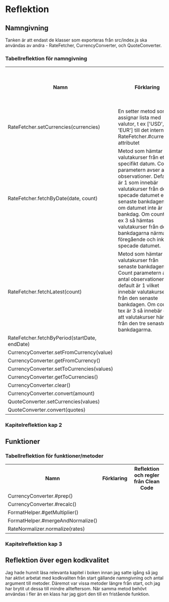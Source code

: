 # Reflektion  

## Namngivning 

Tanken är att endast de klasser som exporteras från src/index.js ska användas av andra - RateFetcher, CurrencyConverter, och QuoteConverter.

### Tabellreflektion för namngivning

<table>
<tr><th>Namn</th><th>Förklaring</th><th>Reflektion och regler från Clean Code</th></tr>

<tr>
<td>RateFetcher.setCurrencies(currencies)</td>
<td>En setter metod som assignar lista med valutor, t ex ['USD', 'EUR'] till det interna RateFetcher.#currencies attributet</td>
<td></td>
</tr>

<tr>
<td>RateFetcher.fetchByDate(date, count)</td>
<td>Metod som hämtar valutakurser från ett specifikt datum. Count parametern avser antal observationer. Default är 1 som innebär valutakurser från det specade datumet eller senaste bankdagen före om datumet inte är en bankdag. Om count är t ex 3 så hämtas valutakurser från de 3 bankdagarna närmast föregående och inkl det specade datumet.</td>
<td></td>
</tr>

<tr>
<td>RateFetcher.fetchLatest(count)</td>
<td>
Metod som hämtar valutakurser från senaste bankdagen. Count parametern avser antal observationer, default är 1 vilket innebär valutakurser från den senaste bankdagen. Om count tex är 3 så innebär det att valutakurser hämtas från den tre senaste bankdagarma.
</td>
<td></td>
</tr>

<tr><td>RateFetcher.fetchByPeriod(startDate, endDate)</td><td></td><td></td></tr>
<tr><td>CurrencyConverter.setFromCurrency(value)</td><td></td><td></td></tr>
<tr><td>CurrencyConverter.getFromCurrency()</td><td></td><td></td></tr>
<tr><td>CurrencyConverter.setToCurrencies(values)</td><td></td><td></td></tr>
<tr><td>CurrencyConverter.getToCurrencies()</td><td></td><td></td></tr>
<tr><td>CurrencyConverter.clear()</td><td></td><td></td></tr>
<tr><td>CurrencyConverter.convert(amount)</td><td></td><td></td></tr>
<tr><td>QuoteConverter.setCurrencies(values)</td><td></td><td></td></tr>
<tr><td>QuoteConverter.convert(quotes)</td><td></td><td></td></tr>
</table>

### Kapitelreflektion kap 2


## Funktioner

### Tabellreflektion för funktioner/metoder

<table>
<tr><th>Namn</th><th>Förklaring</th><th>Reflektion och regler från Clean Code</th></tr>

<tr>
<td>CurrencyConverter.#prep()</td>
<td></td>
<td></td>
</tr>

<tr>
<td>CurrencyConverter.#recalc()</td>
<td></td>
<td></td>
</tr>

<tr>
<td>FormatHelper.#getMultiplier()</td>
<td></td>
<td></td>
</tr>

<tr>
<td>FormatHelper.#mergeAndNormalize()</td>
<td></td>
<td></td>
</tr>

<tr>
<td>RateNormalizer.normalize(rates)</td>
<td></td>
<td></td>
</tr>

</table>

### Kapitelreflektion kap 3

## Reflektion över egen kodkvalitet  

Jag hade hunnit läsa relevanta kapitel i boken innan jag satte igång så jag har aktivt arbetat med kodkvaliten från start gällande namngivning och antal argument till metoder. Däremot var vissa metoder längre från start, och jag har brytit ut dessa till mindre allteftersom. När samma metod behövt användas i fler än en klass har jag gjort den till en fristående funktion.  

